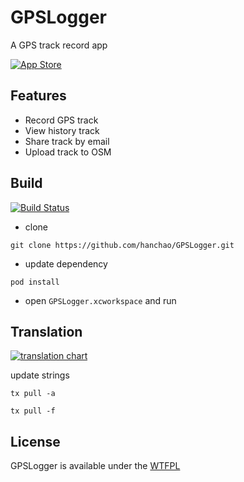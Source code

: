# GPSLogger

A GPS track record app

[![App Store](http://linkmaker.itunes.apple.com/htmlResources/assets/images/web/linkmaker/badge_appstore-lrg.svg)](http://itunes.apple.com/us/app/gpslogger/id859076064?l=zh&ls=1&mt=8)

## Features
* Record GPS track
* View history track
* Share track by email
* Upload track to OSM

## Build
[![Build Status](https://travis-ci.org/hanchao/GPSLogger.svg?branch=master)](https://travis-ci.org/hanchao/GPSLogger)
* clone

```git clone https://github.com/hanchao/GPSLogger.git```

* update dependency

```pod install```

* open ```GPSLogger.xcworkspace``` and run

## Translation
[![translation chart](https://www.transifex.com/projects/p/gpslogger/chart/image_png)](https://www.transifex.com/projects/p/gpslogger)

update strings

```tx pull -a```

```tx pull -f```

## License
GPSLogger is available under the [WTFPL](http://sam.zoy.org/wtfpl/)
